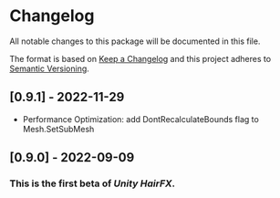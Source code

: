 # Changelog
All notable changes to this package will be documented in this file.

The format is based on [Keep a Changelog](http://keepachangelog.com/en/1.0.0/)
and this project adheres to [Semantic Versioning](http://semver.org/spec/v2.0.0.html).

## [0.9.1] - 2022-11-29
* Performance Optimization: add DontRecalculateBounds flag to Mesh.SetSubMesh

## [0.9.0] - 2022-09-09
### This is the first beta of *Unity HairFX*.

